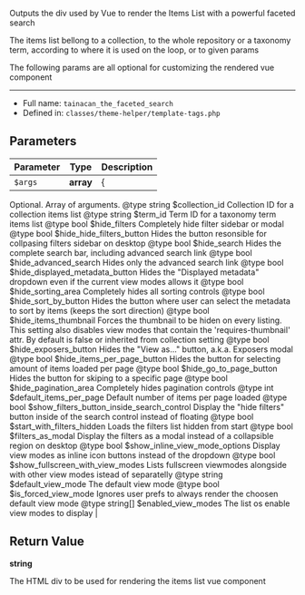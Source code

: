
Outputs the div used by Vue to render the Items List with a powerful faceted search

The items list bellong to a collection, to the whole repository or a taxonomy term, according to where
it is used on the loop, or to given params

The following params are all optional for customizing the rendered vue component

***

* Full name: `tainacan_the_faceted_search`
* Defined in: `classes/theme-helper/template-tags.php`

## Parameters

| Parameter | Type      | Description                                                                                                                                                                                                                                                                                                                                                                                                                                                                                                                                                                                                                                                                                                                                                                                                                                                                                                                                                                                                                                                                                                                                                                                                                                                                                                                                                                                                                                                                                                                                                                                                                                                                                                                                                                                                                                                                                                                                                                                                                                                                                                                                                                                                                                                                                                                                                                                                                                     |
|-----------|-----------|-------------------------------------------------------------------------------------------------------------------------------------------------------------------------------------------------------------------------------------------------------------------------------------------------------------------------------------------------------------------------------------------------------------------------------------------------------------------------------------------------------------------------------------------------------------------------------------------------------------------------------------------------------------------------------------------------------------------------------------------------------------------------------------------------------------------------------------------------------------------------------------------------------------------------------------------------------------------------------------------------------------------------------------------------------------------------------------------------------------------------------------------------------------------------------------------------------------------------------------------------------------------------------------------------------------------------------------------------------------------------------------------------------------------------------------------------------------------------------------------------------------------------------------------------------------------------------------------------------------------------------------------------------------------------------------------------------------------------------------------------------------------------------------------------------------------------------------------------------------------------------------------------------------------------------------------------------------------------------------------------------------------------------------------------------------------------------------------------------------------------------------------------------------------------------------------------------------------------------------------------------------------------------------------------------------------------------------------------------------------------------------------------------------------------------------------------|
| `$args`   | **array** | {
Optional. Array of arguments.
@type string $collection_id								Collection ID for a collection items list
@type string $term_id									Term ID for a taxonomy term items list
@type bool 	$hide_filters								Completely hide filter sidebar or modal
@type bool 	$hide_hide_filters_button					Hides the button resonsible for collpasing filters sidebar on desktop
@type bool 	$hide_search								Hides the complete search bar, including advanced search link
@type bool 	$hide_advanced_search						Hides only the advanced search link
@type bool	$hide_displayed_metadata_button			Hides the "Displayed metadata" dropdown even if the current view modes allows it
@type bool	$hide_sorting_area							Completely hides all sorting controls
@type bool 	$hide_sort_by_button						Hides the button where user can select the metadata to sort by items (keeps the sort direction)
@type bool 	$hide_items_thumbnail						Forces the thumbnail to be hiden on every listing. This setting also disables view modes that contain the 'requires-thumbnail' attr. By default is false or inherited from collection setting
@type bool	$hide_exposers_button						Hides the "View as..." button, a.k.a. Exposers modal
@type bool 	$hide_items_per_page_button					Hides the button for selecting amount of items loaded per page
@type bool 	$hide_go_to_page_button						Hides the button for skiping to a specific page
@type bool	$hide_pagination_area						Completely hides pagination controls
@type int	$default_items_per_page						Default number of items per page loaded
@type bool 	$show_filters_button_inside_search_control	Display the "hide filters" button inside of the search control instead of floating
@type bool 	$start_with_filters_hidden					Loads the filters list hidden from start
@type bool 	$filters_as_modal							Display the filters as a modal instead of a collapsible region on desktop
@type bool 	$show_inline_view_mode_options				Display view modes as inline icon buttons instead of the dropdown
@type bool 	$show_fullscreen_with_view_modes			Lists fullscreen viewmodes alongside with other view modes istead of separatelly
@type string $default_view_mode							The default view mode
@type bool	$is_forced_view_mode						Ignores user prefs to always render the choosen default view mode
@type string[] $enabled_view_modes						The list os enable view modes to display |

## Return Value

**string**

The HTML div to be used for rendering the items list vue component
